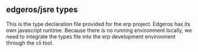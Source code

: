 edgeros/jsre types
---

This is the type declaration file provided for the erp project. Edgeros has its own javascript runtime. Because there is no running environment locally, we need to integrate the types file into the erp development environment through the cli tool.